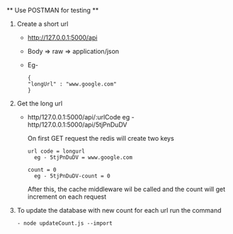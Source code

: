 ** Use POSTMAN for testing **

1.  Create a short url

    - http://127.0.0.1:5000/api
    - Body => raw => application/json
    - Eg-

      ```
      {
      "longUrl" : "www.google.com"
      }
      ```

2. Get the long url

    - http/127.0.0.1:5000/api/:urlCode
        eg - http/127.0.0.1:5000/api/5tjPnDuDV

      On first GET request the redis will create two keys

          url code = longurl
            eg - 5tjPnDuDV = www.google.com

          count = 0
            eg - 5tjPnDuDV-count = 0

      After this, the cache middleware wil be called and the count will get increment on each request

3. To update the database with new count for each url
   run the command 
   ```
   - node updateCount.js --import
   ```
